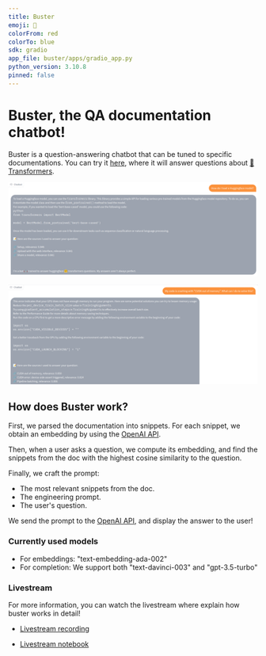```yaml
---
title: Buster
emoji: 🤖
colorFrom: red
colorTo: blue
sdk: gradio
app_file: buster/apps/gradio_app.py
python_version: 3.10.8
pinned: false
---
```


# Buster, the QA documentation chatbot!

Buster is a question-answering chatbot that can be tuned to specific documentations. You can try it [here](https://huggingface.co/spaces/jerpint/buster), where it will answer questions about [🤗 Transformers](https://huggingface.co/docs/transformers/index).


![Question: How do I load a Huggingface model?](buster/imgs/qa_web_load.png)

![Question: My code is crashing with "CUDA out of memory". What can I do to solve this?](buster/imgs/qa_web_oom.png)

## How does Buster work?

First, we parsed the documentation into snippets. For each snippet, we obtain an embedding by using the [OpenAI API](https://beta.openai.com/docs/guides/embeddings/what-are-embeddings).

Then, when a user asks a question, we compute its embedding, and find the snippets from the doc with the highest cosine similarity to the question.

Finally, we craft the prompt:
- The most relevant snippets from the doc.
- The engineering prompt.
- The user's question.

We send the prompt to the [OpenAI API](https://beta.openai.com/docs/api-reference/completions), and display the answer to the user!

### Currently used models

- For embeddings: "text-embedding-ada-002"
- For completion: We support both "text-davinci-003" and "gpt-3.5-turbo"

### Livestream

For more information, you can watch the livestream where explain how buster works in detail!

- [Livestream recording](https://youtu.be/LB5g-AhfPG8)

- [Livestream notebook](https://colab.research.google.com/drive/1CosxSNod48KrkyBn5_vkeleb7u0CrBa6)
